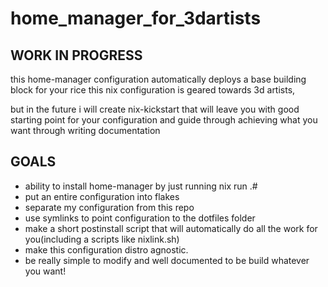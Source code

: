 # home_manager_for_3dartists


## WORK IN PROGRESS
this home-manager configuration automatically deploys a base building block for your rice this nix configuration is geared towards 3d artists,

but in the future i will create nix-kickstart that  will leave you with good starting point for your configuration and guide through achieving what you want through writing documentation  


## GOALS

- ability to install home-manager by just running nix run .# 
- put an entire configuration into flakes
- separate my configuration from this repo
- use symlinks to point configuration to the dotfiles folder
- make a short postinstall script that will automatically do all the work for you(including a scripts like nixlink.sh)
- make this configuration distro agnostic.
- be really simple to modify and well documented to be build whatever you want!





